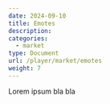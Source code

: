 ```yaml
---
date: 2024-09-10
title: Emotes
description:
categories:
  - market
type: Document
url: /player/market/emotes
weight: 7
---
```


Lorem ipsum bla bla
